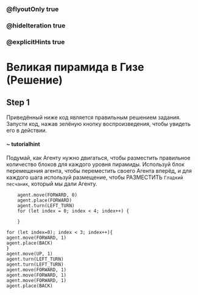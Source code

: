 ### @flyoutOnly true
### @hideIteration true
### @explicitHints true

# Великая пирамида в Гизе (Решение)

## Step 1
Приведённый ниже код является правильным решением задания. Запусти код, нажав зелёную кнопку воспроизведения, чтобы увидеть его в действии.

#### ~ tutorialhint
Подумай, как Агенту нужно двигаться, чтобы разместить правильное количество блоков для каждого уровня пирамиды. Используй блок перемещения агента, чтобы переместить своего Агента вперёд, и для каждого шага используй размещение, чтобы РАЗМЕСТИТЬ `Гладкий песчаник`, который мы дали Агенту.


```ghost
    agent.move(FORWARD, 0)
    agent.place(FORWARD)
    agent.turn(LEFT_TURN)
    for (let index = 0; index < 4; index++) {
    	
    }
```
```template
for (let index=0); index < 3; index++){
agent.move(FORWARD, 1)
agent.place(BACK)
}
agent.move(UP, 1)
agent.turn(LEFT_TURN)
agent.turn(LEFT_TURN)
agent.move(FORWARD, 1)
agent.move(FORWARD, 1)
agent.move(FORWARD, 1)
agent.place(BACK)
```
```package
```

